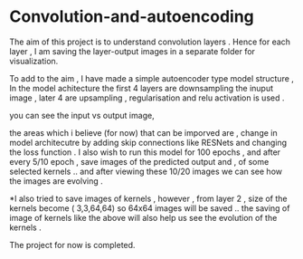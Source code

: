 # Convolution-and-autoencoding

The aim of this project is to understand convolution layers .
Hence for each layer , I am saving the layer-output images in a separate folder for visualization.

To add to the aim , I have made a simple autoencoder type model structure ,
In the model achitecture the first 4 layers are downsampling the inuput image , later 4 are upsampling , regularisation and relu activation is used .

you can see the input vs output image,

the areas which i believe (for now) that can be imporved are , change in model architecutre by adding skip connections like RESNets and changing the loss function . 
I also wish to run this model for 100 epochs , and after every 5/10 epoch , save images of the predicted output and , of some selected kernels ..
and after viewing these 10/20 images we can see how the images are evolving .

*I also tried to save images of kernels , however , from layer 2 , size of the kernels become ( 3,3,64,64) so 64x64 images will be saved ..
the saving of image of kernels like the above will also help us see the evolution of the kernels .



The project for now is completed.
